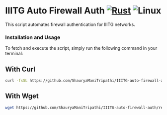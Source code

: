 # IIITG Auto Firewall Auth [![Rust](https://img.shields.io/badge/language-Rust-orange.svg?logo=rust)](https://www.rust-lang.org/) ![Linux](https://www.vectorlogo.zone/logos/linux/linux-icon.svg)

This script automates firewall authentication for IIITG networks.

### Installation and Usage
To fetch and execute the script, simply run the following command in your terminal:
## With Curl
```bash
curl -fsSL https://github.com/ShauryaManiTripathi/IIITG-auto-firewall-auth/releases/download/release/manager.sh -o manager.sh && chmod +x manager.sh && sudo ./manager.sh
```

## With Wget
```bash
wget https://github.com/ShauryaManiTripathi/IIITG-auto-firewall-auth/releases/download/release/manager.sh -O manager.sh && chmod +x manager.sh && sudo ./manager.sh
```

